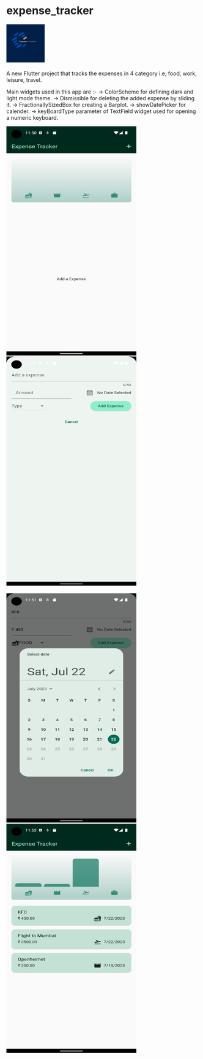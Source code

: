 # expense_tracker
<div >
  <img src="assets\logo.png" alt="Logo" width="100" height="100 style="margin-right: 50px;"/>
  
</div>
<br>
A new Flutter project that tracks the expenses in 4 category i.e; food, work, leisure, travel.


Main widgets used in this app are :-
    -> ColorScheme for defining dark and light mode theme.
    -> Dismissible for deleting the added expense by sliding it.
    -> FractionallySizedBox for creating a Barplot.
    -> showDatePicker for calender.
    -> keyBoardType parameter of TextField widget used for opening a numeric keyboard.


<!-- Two images in a row -->
<div >
  <img src="https://github.com/adityawalture/flutter_Expense_tracking_app/blob/main/screenshots/1.png" alt="Image 1" width="340" height="600 style="margin-right: 50px;"/>
  <img src="https://github.com/adityawalture/flutter_Expense_tracking_app/blob/main/screenshots/2.png" alt="Image 2" width="340" height="600"/>
</div>
<br>
<!-- Two images in a row -->
<div >
  <img src="https://github.com/adityawalture/flutter_Expense_tracking_app/blob/main/screenshots/3.png" alt="Image 3" width="340" height="600" style="margin-right: 20px;"/>
  <img src="https://github.com/adityawalture/flutter_Expense_tracking_app/blob/main/screenshots/4.png" alt="Image 4" width="340" height="600"/>
</div>

